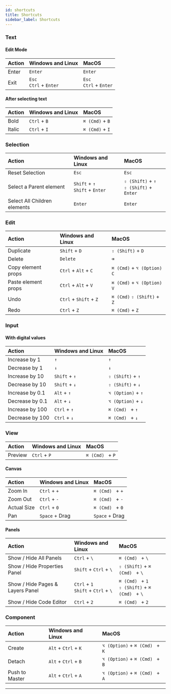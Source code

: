 ```yaml
---
id: shortcuts
title: Shortcuts
sidebar_label: Shortcuts
---
```


### Text

#### Edit Mode

| Action | Windows and Linux           | MacOS                       |
| :----- | :-------------------------- | :-------------------------- |
| Enter  | `Enter`                     | `Enter`                     |
| Exit   | `Esc`<br />`Ctrl` + `Enter` | `Esc`<br />`Ctrl` + `Enter` |

#### After selecting text

| Action | Windows and Linux | MacOS           |
| :----- | :---------------- | :-------------- |
| Bold   | `Ctrl` + `B`      | `⌘ (Cmd)` + `B` |
| Italic | `Ctrl` + `I`      | `⌘ (Cmd)` + `I` |

### Selection

| Action                       | Windows and Linux                    | MacOS                                        |
| :--------------------------- | :----------------------------------- | :------------------------------------------- |
| Reset Selection              | `Esc`                                | `Esc`                                        |
| Select a Parent element      | `Shift` + `↑`<br />`Shift` + `Enter` | `⇧ (Shift)` + `↑`<br />`⇧ (Shift)` + `Enter` |
| Select All Children elements | `Enter`                              | `Enter`                                      |

### Edit

| Action              | Windows and Linux      | MacOS                        |
| :------------------ | :--------------------- | :--------------------------- |
| Duplicate           | `Shift` + `D`          | `⇧ (Shift)` + `D`            |
| Delete              | `Delete`               | `⌫`                          |
| Copy element props  | `Ctrl` + `Alt` + `C`   | `⌘ (Cmd)` + `⌥ (Option)` `C` |
| Paste element props | `Ctrl` + `Alt` + `V`   | `⌘ (Cmd)` + `⌥ (Option)` `V` |
| Undo                | `Ctrl` + `Shift` + `Z` | `⌘ (Cmd)` `⇧ (Shift)` + `Z`  |
| Redo                | `Ctrl` + `Z`           | `⌘ (Cmd)` + `Z`              |

### Input

#### With digital values

| Action          | Windows and Linux | MacOS              |
| :-------------- | :---------------- | :----------------- |
| Increase by 1   | `↑`               | `↑`                |
| Decrease by 1   | `↓`               | `↓`                |
| Increase by 10  | `Shift` + `↑`     | `⇧ (Shift)` + `↑`  |
| Decrease by 10  | `Shift` + `↓`     | `⇧ (Shift)` + `↓`  |
| Increase by 0.1 | `Alt` + `↑`       | `⌥ (Option)` + `↑` |
| Decrease by 0.1 | `Alt` + `↓`       | `⌥ (Option)` + `↓` |
| Increase by 100 | `Ctrl` + `↑`      | `⌘ (Cmd) ` + `↑`   |
| Decrease by 100 | `Ctrl` + `↓`      | `⌘ (Cmd) ` + `↓`   |

### View

| Action  | Windows and Linux | MacOS            |
| :------ | :---------------- | :--------------- |
| Preview | `Ctrl` + `P`      | `⌘ (Cmd) ` + `P` |

#### Canvas

| Action      | Windows and Linux | MacOS            |
| :---------- | :---------------- | :--------------- |
| Zoom In     | `Ctrl` + `+`      | `⌘ (Cmd) ` + `+` |
| Zoom Out    | `Ctrl` + `-`      | `⌘ (Cmd) ` + `-` |
| Actual Size | `Ctrl` + `0`      | `⌘ (Cmd) ` + `0` |
| Pan         | `Space` + Drag    | `Space` + Drag   |

#### Panels

| Action                           | Windows and Linux                        | MacOS                                                |
| :------------------------------- | :--------------------------------------- | :--------------------------------------------------- |
| Show / Hide All Panels           | `Ctrl` + `\`                             | `⌘ (Cmd) ` + `\`                                     |
| Show / Hide Properties Panel     | `Shift` + `Ctrl` + `\`                   | `⇧ (Shift)` + `⌘ (Cmd) ` + `\`                       |
| Show / Hide Pages & Layers Panel | `Ctrl` + `1`<br />`Shift` + `Ctrl` + `\` | `⌘ (Cmd) ` + `1`<br />`⇧ (Shift)` + `⌘ (Cmd) ` + `\` |
| Show / Hide Code Editor          | `Ctrl` + `2`                             | `⌘ (Cmd) ` + `2`                                     |

### Component

| Action         | Windows and Linux    | MacOS                           |
| :------------- | :------------------- | :------------------------------ |
| Create         | `Alt` + `Ctrl` + `K` | `⌥ (Option)` + `⌘ (Cmd) ` + `K` |
| Detach         | `Alt` + `Ctrl` + `B` | `⌥ (Option)` + `⌘ (Cmd) ` + `B` |
| Push to Master | `Alt` + `Ctrl` + `A` | `⌥ (Option)` + `⌘ (Cmd) ` + `A` |

---
